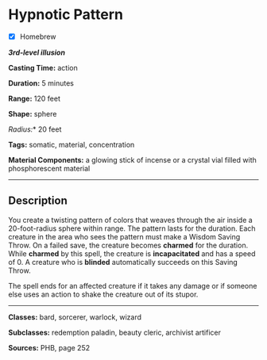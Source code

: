 # Hypnotic Pattern

- [x] Homebrew

***3rd-level illusion***

**Casting Time:** action

**Duration:** 5 minutes

**Range:** 120 feet

**Shape:** sphere

**Radius*:** 20 feet

**Tags:** somatic, material, concentration

**Material Components:** a glowing stick of incense or a crystal vial filled with phosphorescent material

---

## Description
You create a twisting pattern of colors that weaves through the air inside a 20-foot-radius sphere within range.
The pattern lasts for the duration.
Each creature in the area who sees the pattern must make a Wisdom Saving Throw.
On a failed save, the creature becomes **charmed** for the duration.
While **charmed** by this spell, the creature is **incapacitated** and has a speed of 0.
A creature who is **blinded** automatically succeeds on this Saving Throw.

The spell ends for an affected creature if it takes any damage or if someone else uses an action to shake the creature out of its stupor.

---

**Classes:** bard, sorcerer, warlock, wizard

**Subclasses:** redemption paladin, beauty cleric, archivist artificer

**Sources:** PHB, page 252
